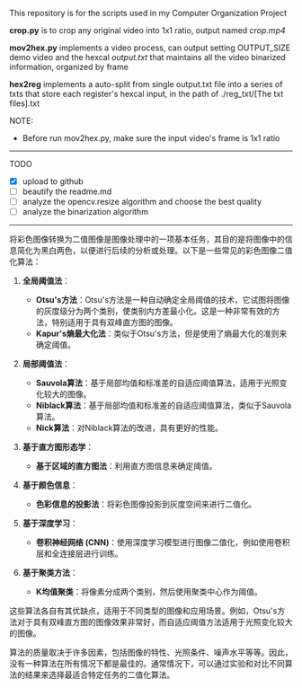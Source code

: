 This repository is for the scripts used in my Computer Organization Project

**crop.py** is to crop any original video into 1x1 ratio, output named *crop.mp4*

**mov2hex.py** implements a video process, can output setting OUTPUT_SIZE demo video and the hexcal *output.txt* that maintains all the video binarized information, organized by frame

**hex2reg** implements a auto-split from single output.txt file into a series of txts that store each register's hexcal input, in the path of ./reg_txt/[The txt files].txt



NOTE:

- Before run mov2hex.py, make sure the input video's frame is 1x1 ratio

---

TODO

- [x] upload to github
- [ ] beautify the readme.md
- [ ] analyze the opencv.resize algorithm and choose the best quality
- [ ] analyze the binarization algorithm

---

将彩色图像转换为二值图像是图像处理中的一项基本任务，其目的是将图像中的信息简化为黑白两色，以便进行后续的分析或处理。以下是一些常见的彩色图像二值化算法：

1. **全局阈值法**：
   - **Otsu's方法**：Otsu's方法是一种自动确定全局阈值的技术，它试图将图像的灰度级分为两个类别，使类别内方差最小化。这是一种非常有效的方法，特别适用于具有双峰直方图的图像。
   - **Kapur's熵最大化法**：类似于Otsu's方法，但是使用了熵最大化的准则来确定阈值。

2. **局部阈值法**：
   - **Sauvola算法**：基于局部均值和标准差的自适应阈值算法，适用于光照变化较大的图像。
   - **Niblack算法**：基于局部均值和标准差的自适应阈值算法，类似于Sauvola算法。
   - **Nick算法**：对Niblack算法的改进，具有更好的性能。

3. **基于直方图形态学**：
   - **基于区域的直方图法**：利用直方图信息来确定阈值。

4. **基于颜色信息**：
   - **色彩信息的投影法**：将彩色图像投影到灰度空间来进行二值化。

5. **基于深度学习**：
   - **卷积神经网络 (CNN)**：使用深度学习模型进行图像二值化，例如使用卷积层和全连接层进行训练。

6. **基于聚类方法**：
   - **K均值聚类**：将像素分成两个类别，然后使用聚类中心作为阈值。

这些算法各自有其优缺点，适用于不同类型的图像和应用场景。例如，Otsu's方法对于具有双峰直方图的图像效果非常好，而自适应阈值方法适用于光照变化较大的图像。

算法的质量取决于许多因素，包括图像的特性、光照条件、噪声水平等等。因此，没有一种算法在所有情况下都是最佳的。通常情况下，可以通过实验和对比不同算法的结果来选择最适合特定任务的二值化算法。